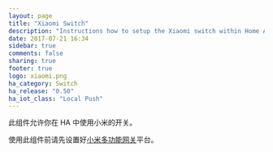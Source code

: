 ```yaml
---
layout: page
title: "Xiaomi Switch"
description: "Instructions how to setup the Xiaomi switch within Home Assistant."
date: 2017-07-21 16:34
sidebar: true
comments: false
sharing: true
footer: true
logo: xiaomi.png
ha_category: Switch
ha_release: "0.50"
ha_iot_class: "Local Push"
---
```



此组件允许你在 HA 中使用小米的开关。

使用此组件前请先设置好[小米多功能网关](/components/xiaomi/)平台。

